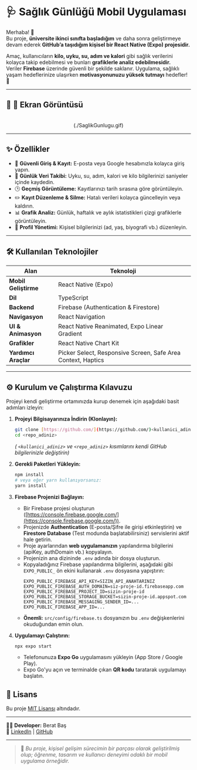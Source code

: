 # 🩺 Sağlık Günlüğü Mobil Uygulaması

Merhaba! 👋  
Bu proje, **üniversite ikinci sınıfta başladığım** ve daha sonra geliştirmeye devam ederek **GitHub’a taşıdığım kişisel bir React Native (Expo) projesidir.**  

Amaç, kullanıcıların **kilo, uyku, su, adım ve kalori** gibi sağlık verilerini kolayca takip edebilmesi ve bunları **grafiklerle analiz edebilmesidir.**  
Veriler **Firebase** üzerinde güvenli bir şekilde saklanır. Uygulama, sağlıklı yaşam hedeflerinize ulaşırken **motivasyonunuzu yüksek tutmayı** hedefler! 💪

---

## 🎥 📸 Ekran Görüntüsü

<p align="center">
  <br>
  (./SaglikGunlugu.gif)
</p>

---

## ✨ Özellikler

- 🔐 **Güvenli Giriş & Kayıt:** E-posta veya Google hesabınızla kolayca giriş yapın.  
- 📝 **Günlük Veri Takibi:** Uyku, su, adım, kalori ve kilo bilgilerinizi saniyeler içinde kaydedin.  
- 🕒 **Geçmiş Görüntüleme:** Kayıtlarınızı tarih sırasına göre görüntüleyin.  
- ✏️ **Kayıt Düzenleme & Silme:** Hatalı verileri kolayca güncelleyin veya kaldırın.  
- 📊 **Grafik Analiz:** Günlük, haftalık ve aylık istatistikleri çizgi grafiklerle görüntüleyin.  
- 👤 **Profil Yönetimi:** Kişisel bilgilerinizi (ad, yaş, biyografi vb.) düzenleyin.  

---

## 🛠️ Kullanılan Teknolojiler

| Alan | Teknoloji |
|------|------------|
| **Mobil Geliştirme** | React Native (Expo) |
| **Dil** | TypeScript |
| **Backend** | Firebase (Authentication & Firestore) |
| **Navigasyon** | React Navigation |
| **UI & Animasyon** | React Native Reanimated, Expo Linear Gradient |
| **Grafikler** | React Native Chart Kit |
| **Yardımcı Araçlar** | Picker Select, Responsive Screen, Safe Area Context, Haptics |

---

## ⚙️ Kurulum ve Çalıştırma Kılavuzu

Projeyi kendi geliştirme ortamınızda kurup denemek için aşağıdaki basit adımları izleyin:

1.  **Projeyi Bilgisayarınıza İndirin (Klonlayın):**
    ```bash
    git clone [https://github.com/](https://github.com/)<kullanici_adiniz>/<repo_adiniz>.git
    cd <repo_adiniz>
    ```
    *( `<kullanici_adiniz>` ve `<repo_adiniz>` kısımlarını kendi GitHub bilgilerinizle değiştirin)*

2.  **Gerekli Paketleri Yükleyin:**
    ```bash
    npm install
    # veya eğer yarn kullanıyorsanız:
    yarn install
    ```

3.  **Firebase Projenizi Bağlayın:**
    * Bir Firebase projesi oluşturun ([https://console.firebase.google.com/](https://console.firebase.google.com/)).
    * Projenizde **Authentication** (E-posta/Şifre ile girişi etkinleştirin) ve **Firestore Database** (Test modunda başlatabilirsiniz) servislerini aktif hale getirin.
    * Proje ayarlarından **web uygulamanızın** yapılandırma bilgilerini (apiKey, authDomain vb.) kopyalayın.
    * Projenizin ana dizininde `.env` adında bir dosya oluşturun.
    * Kopyaladığınız Firebase yapılandırma bilgilerini, aşağıdaki gibi `EXPO_PUBLIC_` ön ekini kullanarak `.env` dosyasına yapıştırın:
        ```env
        EXPO_PUBLIC_FIREBASE_API_KEY=SIZIN_API_ANAHTARINIZ
        EXPO_PUBLIC_FIREBASE_AUTH_DOMAIN=siz-proje-id.firebaseapp.com
        EXPO_PUBLIC_FIREBASE_PROJECT_ID=sizin-proje-id
        EXPO_PUBLIC_FIREBASE_STORAGE_BUCKET=sizin-proje-id.appspot.com
        EXPO_PUBLIC_FIREBASE_MESSAGING_SENDER_ID=...
        EXPO_PUBLIC_FIREBASE_APP_ID=...
        ```
    * **Önemli:** `src/config/firebase.ts` dosyanızın bu `.env` değişkenlerini okuduğundan emin olun.

4.  **Uygulamayı Çalıştırın:**
    ```bash
    npx expo start
    ```
    * Telefonunuza **Expo Go** uygulamasını yükleyin (App Store / Google Play).
    * Expo Go'yu açın ve terminalde çıkan **QR kodu** taratarak uygulamayı başlatın.

## 📄 Lisans

Bu proje [MIT Lisansı](LICENSE) altındadır.

---

👨‍💻 **Developer:** Berat Baş  
🔗 [LinkedIn](https://www.linkedin.com/in/berat-baş-6a91a3274) | [GitHub](https://github.com/BeratBass)

---

> 🎯 *Bu proje, kişisel gelişim sürecimin bir parçası olarak geliştirilmiş olup; öğrenme, tasarım ve kullanıcı deneyimi odaklı bir mobil uygulama örneğidir.*
